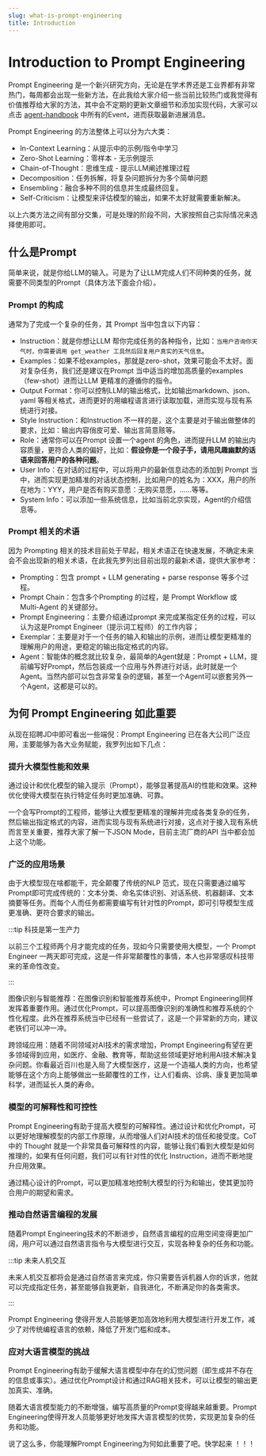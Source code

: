 ```yaml
---
slug: what-is-prompt-engineering
title: Introduction
---
```


# Introduction to Prompt Engineering

Prompt Engineering 是一个新兴研究方向，无论是在学术界还是工业界都有非常热门，每周都会出现一些新方法，在此我给大家介绍一些当前比较热门或我觉得有价值推荐给大家的方法，其中会不定期的更新文章细节和添加实现代码，大家可以点击 [agent-handbook](https://github.com/wj-Mcat/agent-handbook) 中所有的Event，进而获取最新进展消息。

Prompt Engineering 的方法整体上可以分为六大类：

* In-Context Learning：从提示中的示例/指令中学习
* Zero-Shot Learning：零样本 - 无示例提示
* Chain-of-Thought：思维生成 - 提示LLM阐述推理过程
* Decomposition：任务拆解，将复杂问题拆分为多个简单问题
* Ensembling：融合多种不同的信息并生成最终回复。
* Self-Criticism：让模型来评估模型的输出，如果不太好就需要重新解决。

以上六类方法之间有部分交集，可是处理的阶段不同，大家按照自己实际情况来选择使用即可。

## 什么是Prompt

简单来说，就是你给LLM的输入。可是为了让LLM完成人们不同种类的任务，就需要不同类型的Prompt（具体方法下面会介绍）。

### Prompt 的构成

通常为了完成一个复杂的任务，其 Prompt 当中包含以下内容：

* Instruction：就是你想让LLM 帮你完成任务的各种指令，比如：`当用户咨询你天气时，你需要调用 get_weather 工具然后回复用户真实的天气信息`。
* Examples：如果不给examples，那就是zero-shot，效果可能会不太好。面对复杂任务，我们还是建议在Prompt 当中适当的增加高质量的examples（few-shot）进而让LLM 更精准的遵循你的指令。
* Output Format：你可以控制LLM的输出格式，比如输出markdown、json、yaml 等相关格式，进而更好的用编程语言进行读取加载，进而实现与现有系统进行对接。
* Style Instruction：和Instruction 不一样的是，这个主要是对于输出做整体的要求，比如：输出内容俏皮可爱、输出言简意赅等。
* Role：通常你可以在Prompt 设置一个agent 的角色，进而提升LLM 的输出内容质量，更符合人类的偏好，比如：**假设你是一个段子手，请用风趣幽默的话语来回答用户的各种问题**。
* User Info：在对话的过程中，可以将用户的最新信息动态的添加到 Prompt 当中，进而实现更加精准的对话状态控制，比如用户的姓名为：XXX，用户的所在地为：YYY，用户是否有购买意愿：无购买意愿，......等等。
* System Info：可以添加一些系统信息，比如当前北京实现，Agent的介绍信息等。

### Prompt 相关的术语

因为 Prompting 相关的技术目前处于早起，相关术语正在快速发展，不确定未来会不会出现新的相关术语，在此我先罗列出目前出现的最新术语，提供大家参考：

* Prompting：包含 prompt + LLM generating + parse response 等多个过程。
* Prompt Chain：包含多个Prompting 的过程，是 Prompt Workflow 或 Multi-Agent 的关键部分。
* Prompt Engineering：主要介绍通过prompt 来完成某指定任务的过程，可以认为这是Prompt Engineer（提示词工程师）的工作内容；
* Exemplar：主要是对于一个任务的输入和输出的示例，进而让模型更精准的理解用户的用途，更稳定的输出指定格式的内容。
* Agent：智能体的概念就比较复杂，最简单的Agent就是：Prompt + LLM，提前编写好Prompt，然后包装成一个应用与外界进行对话，此时就是一个Agent。当然内部可以包含非常复杂的逻辑，甚至一个Agent可以嵌套另外一个Agent，这都是可以的。


## 为何 Prompt Engineering 如此重要

从现在招聘JD中即可看出一些端倪：Prompt Engineering 已在各大公司广泛应用，主要能够为各大业务赋能，我罗列出如下几点：

### 提升大模型性能和效果

通过设计和优化模型的输入提示（Prompt），能够显著提高AI的性能和效果。这种优化使得大模型在执行特定任务时更加准确、可靠。

一个会写Prompt的工程师，能够让大模型更精准的理解并完成各类复杂的任务，然后输出指定格式的内容，进而实现与现有系统进行对接，这点对于接入现有系统而言至关重要，推荐大家了解一下JSON Mode，目前主流厂商的API 当中都会加上这个功能。

### 广泛的应用场景

由于大模型现在啥都能干，完全颠覆了传统的NLP 范式，现在只需要通过编写Prompt即可完成传统的：文本分类、命名实体识别、对话系统、机器翻译、文本摘要等任务。而每个人而任务都需要编写有针对性的Prompt，即可引导模型生成更准确、更符合要求的输出。

:::tip 科技是第一生产力

以前三个工程师两个月才能完成的任务，现如今只需要使用大模型，一个 Prompt Engineer 一两天即可完成，这是一件非常颠覆性的事情，本人也非常感叹科技带来的革命性改变。

:::

图像识别与智能推荐：在图像识别和智能推荐系统中，Prompt Engineering同样发挥着重要作用。通过优化Prompt，可以提高图像识别的准确性和推荐系统的个性化程度。此外在推荐系统当中已经有一些尝试了，这是一个非常新的方向，建议老铁们可以冲一冲。

跨领域应用：随着不同领域对AI技术的需求增加，Prompt Engineering有望在更多领域得到应用，如医疗、金融、教育等，帮助这些领域更好地利用AI技术解决复杂问题。你看最近百川也是入局了大模型医疗，这是一个造福人类的方向，也希望能够在这个方向上能够做出一些颠覆性的工作，让人们看病、诊病、康复更加简单科学，进而延长人类的寿命。

### 模型的可解释性和可控性

Prompt Engineering有助于提高大模型的可解释性。通过设计和优化Prompt，可以更好地理解模型的内部工作原理，从而增强人们对AI技术的信任和接受度。CoT 中的 Thought 就是一个非常具备可解释性的内容，能够让我们看到大模型是如何推理的，如果有任何问题，我们可以有针对性的优化 Instruction，进而不断地提升应用效果。

通过精心设计的Prompt，可以更加精准地控制大模型的行为和输出，使其更加符合用户的期望和需求。

### 推动自然语言编程的发展

随着Prompt Engineering技术的不断进步，自然语言编程的应用空间变得更加广阔，用户可以通过自然语言指令与大模型进行交互，实现各种复杂的任务和功能。

:::tip 未来人机交互

未来人机交互都将会是通过自然语言来完成，你只需要告诉机器人你的诉求，他就可以完成指定任务，甚至能够自我更新，自我进化，不断满足你的各类需求。

:::

Prompt Engineering 使得开发人员能够更加高效地利用大模型进行开发工作，减少了对传统编程语言的依赖，降低了开发门槛和成本。

### 应对大语言模型的挑战

Prompt Engineering有助于缓解大语言模型中存在的幻觉问题（即生成并不存在的信息或事实）。通过优化Prompt设计和通过RAG相关技术，可以让模型的输出更加真实、准确。

随着大语言模型能力的不断增强，编写高质量的Prompt变得越来越重要。Prompt Engineering使得开发人员能够更好地发挥大语言模型的优势，实现更加复杂的任务和功能。

说了这么多，你能理解Prompt Engineering为何如此重要了吧。快学起来 ！！！
